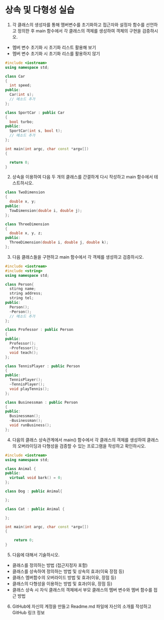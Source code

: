 # 상속 및 다형성 실습


1. 각 클래스의 생성자를 통해 멤버변수를 초기화하고 접근자와 설정자 함수를 선언하고 정의한 후 main 함수에서 각 클래스의 객체를 생성하여 객체의 구현을 검증하시오.
  - 멤버 변수 초기화 시 초기화 리스트 활용해 보기
  - 멤버 변수 초기화 시 초기화 리스를 활용하지 않기 

```c++
#include <iostream>
using namespace std;

class Car
{ 
  int speed;
public:
  Car(int s);
  // 메소드 추가 
};

class SportCar : public Car
{
  bool turbo;
public:
  SportCar(int s, bool t);
  // 메소드 추가
};

int main(int argc, char const *argv[])
{

  return 0;
}
```

2. 상속을 이용하여 다음 두 개의 클래스를 간결하게 다시 작성하고 main 함수에서 테스트하시오.

```c++
class TwoDimension
{
  double x, y;
public:
  TowDimension(double i, double j);
};

class ThreeDimension
{
  double x, y, z;
public:
  ThreeDimension(double i, double j, double k);
};
```

3. 다음 클래스들을 구현하고 main 함수에서 각 객체를 생성하고 검증하시오.

```c++
#include <iostream>
#include <string>
using namespace std;

class Person{
  stirng name;
  string address;
  string tel;
public:
  Person();
  ~Person();
  // 메소드 추가
};

class Professor : public Person
{
public:
  Professor();
  ~Professor();
  void teach();
};

class TennisPlayer : public Person
{
public:
  TennisPlayer();
  ~TennisPlayer();
  void playTennis();
};

class Businessman : public Person
{
public:
  Businessman();
  ~Businessman();
  void runBusiness();
};
```

4. 다음의 클래스 상속관계에서 main() 함수에서 각 클래스의 객체를 생성하여 클래스의 오버라이딩과 다형성을 검증할 수 있는 프로그램을 작성하고 확인하시오.

```c++
#include <iostream>
using namespace std;

class Animal { 
public:
  virtual void bark() = 0;
};

class Dog : public Animal{

};

class Cat : public Animal {

};

int main(int argc, char const *argv[])
{

	return 0;
}
```

5. 다음에 대해서 기술하시오.

- 클래스를 정의하는 방법 (접근지정자 포함)
- 클래스를 상속하여 정의하는 방법 및 상속의 효과(이육 장점 등)
- 클래스 멤버함수의 오버라이드 방법 및 효과(이유, 장점 등)  
- 클래스의 다형성을 이용하는 방법 및 효과(이유, 장점 등)
- 클래스 상속 시 자식 클래스의 객체에서 부모 클래스의 멤버 변수와 멤버 함수를 접근 방법 

6. GitHub에 자신의 계정을 만들고 Readme.md 파일에 자신의 소개를 작성하고 GitHub 링크 정보 





